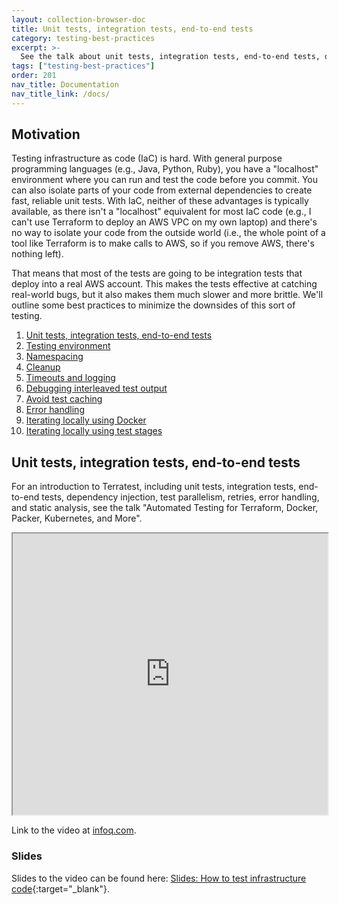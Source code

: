 ```yaml
---
layout: collection-browser-doc
title: Unit tests, integration tests, end-to-end tests
category: testing-best-practices
excerpt: >-
  See the talk about unit tests, integration tests, end-to-end tests, dependency injection, test parallelism, retries, error handling, and static analysis.
tags: ["testing-best-practices"]
order: 201
nav_title: Documentation
nav_title_link: /docs/
---
```


## Motivation

Testing infrastructure as code (IaC) is hard. With general purpose programming languages (e.g., Java, Python, Ruby),
you have a "localhost" environment where you can run and test the code before you commit. You can also isolate parts
of your code from external dependencies to create fast, reliable unit tests. With IaC, neither of these advantages is
typically available, as there isn't a "localhost" equivalent for most IaC code (e.g., I can't use Terraform to deploy
an AWS VPC on my own laptop) and there's no way to isolate your code from the outside world (i.e., the whole point of
a tool like Terraform is to make calls to AWS, so if you remove AWS, there's nothing left).

That means that most of the tests are going to be integration tests that deploy into a real AWS account. This makes
the tests effective at catching real-world bugs, but it also makes them much slower and more brittle. We'll outline some best practices to minimize the downsides of this sort of testing.

1.  [Unit tests, integration tests, end-to-end tests](#unit-tests-integration-tests-end-to-end-tests)
1.  [Testing environment]({{site.baseurl}}/docs/testing-best-practices/testing-environment/)
1.  [Namespacing]({{site.baseurl}}/docs/testing-best-practices/namespacing/)
1.  [Cleanup]({{site.baseurl}}/docs/testing-best-practices/cleanup/)
1.  [Timeouts and logging]({{site.baseurl}}/docs/testing-best-practices/timeouts-and-logging/)
1.  [Debugging interleaved test output]({{site.baseurl}}/docs/testing-best-practices/debugging-interleaved-test-output/)
1.  [Avoid test caching]({{site.baseurl}}/docs/testing-best-practices/avoid-test-caching/)
1.  [Error handling]({{site.baseurl}}/docs/testing-best-practices/error-handling/)
1.  [Iterating locally using Docker]({{site.baseurl}}/docs/testing-best-practices/iterating-locally-using-docker/)
1.  [Iterating locally using test stages]({{site.baseurl}}/docs/testing-best-practices/iterating-locally-using-test-stages/)

## Unit tests, integration tests, end-to-end tests

For an introduction to Terratest, including unit tests, integration tests, end-to-end tests, dependency injection, test
parallelism, retries, error handling, and static analysis, see the talk "Automated Testing for Terraform, Docker,
Packer, Kubernetes, and More".

<iframe width="100%" height="450" allowfullscreen src="https://www.youtube.com/embed/xhHOW0EF5u8"></iframe>

Link to the video at [infoq.com](https://www.infoq.com/presentations/automated-testing-terraform-docker-packer/).

### Slides

Slides to the video can be found here: [Slides: How to test infrastructure code](https://www.slideshare.net/brikis98/how-to-test-infrastructure-code-automated-testing-for-terraform-kubernetes-docker-packer-and-more){:target="_blank"}.
